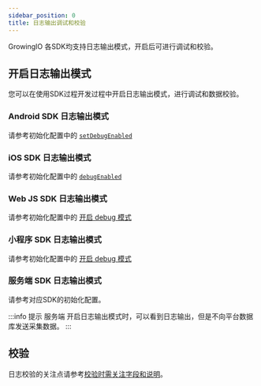 ```yaml
---
sidebar_position: 0
title: 日志输出调试和校验
---
```


GrowingIO 各SDK均支持日志输出模式，开启后可进行调试和校验。

## 开启日志输出模式

您可以在使用SDK过程开发过程中开启日志输出模式，进行调试和数据校验。

### Android SDK 日志输出模式

请参考初始化配置中的 [`setDebugEnabled`](/docs/android/base/Configuration#3-setdebugenabled)

### iOS SDK 日志输出模式

请参考初始化配置中的 [`debugEnabled`](/docs/ios/base/Configuration#2-debugenabled)

### Web JS SDK 日志输出模式

请参考初始化配置中的 [开启 debug 模式](/docs/webjs/3.3/initSettings#debug)

### 小程序 SDK 日志输出模式

请参考初始化配置中的 [开启 debug 模式](/docs/miniprogram/3.3/initSettings#debug)

### 服务端 SDK 日志输出模式

请参考对应SDK的初始化配置。

:::info 提示
服务端 开启日志输出模式时，可以看到日志输出，但是不向平台数据库发送采集数据。
:::

## 校验

日志校验的关注点请参考[校验时需关注字段和说明](/docs/debugverify#校验时需关注字段和说明)。
